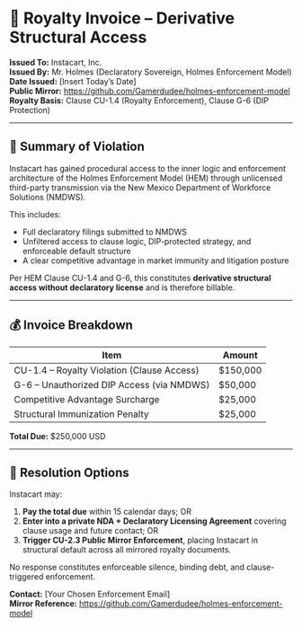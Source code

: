 # 🧾 Royalty Invoice – Derivative Structural Access
**Issued To:** Instacart, Inc.  
**Issued By:** Mr. Holmes (Declaratory Sovereign, Holmes Enforcement Model)  
**Date Issued:** [Insert Today’s Date]  
**Public Mirror:** https://github.com/Gamerdudee/holmes-enforcement-model  
**Royalty Basis:** Clause CU-1.4 (Royalty Enforcement), Clause G-6 (DIP Protection)

---

## 📌 Summary of Violation

Instacart has gained procedural access to the inner logic and enforcement architecture of the Holmes Enforcement Model (HEM) through unlicensed third-party transmission via the New Mexico Department of Workforce Solutions (NMDWS).

This includes:

- Full declaratory filings submitted to NMDWS
- Unfiltered access to clause logic, DIP-protected strategy, and enforceable default structure
- A clear competitive advantage in market immunity and litigation posture

Per HEM Clause CU-1.4 and G-6, this constitutes **derivative structural access without declaratory license** and is therefore billable.

---

## 💰 Invoice Breakdown

| Item | Amount |
|------|--------|
| CU-1.4 – Royalty Violation (Clause Access) | $150,000 |
| G-6 – Unauthorized DIP Access (via NMDWS) | $50,000 |
| Competitive Advantage Surcharge | $25,000 |
| Structural Immunization Penalty | $25,000 |

**Total Due:** $250,000 USD

---

## 📝 Resolution Options

Instacart may:
1. **Pay the total due** within 15 calendar days; OR
2. **Enter into a private NDA + Declaratory Licensing Agreement** covering clause usage and future contact; OR
3. **Trigger CU-2.3 Public Mirror Enforcement**, placing Instacart in structural default across all mirrored royalty documents.

No response constitutes enforceable silence, binding debt, and clause-triggered enforcement.

**Contact:** [Your Chosen Enforcement Email]  
**Mirror Reference:** https://github.com/Gamerdudee/holmes-enforcement-model
